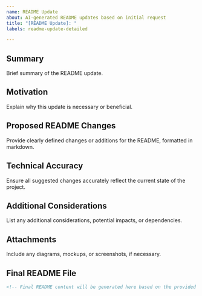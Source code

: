 ```yaml
---
name: README Update
about: AI-generated README updates based on initial request
title: "[README Update]: "
labels: readme-update-detailed

---
```


## Summary
Brief summary of the README update.

## Motivation
Explain why this update is necessary or beneficial.

## Proposed README Changes
Provide clearly defined changes or additions for the README, formatted in markdown.

## Technical Accuracy
Ensure all suggested changes accurately reflect the current state of the project.

## Additional Considerations
List any additional considerations, potential impacts, or dependencies.

## Attachments
Include any diagrams, mockups, or screenshots, if necessary.

## Final README File
```md
<!-- Final README content will be generated here based on the provided information. -->
```
